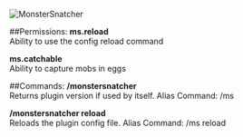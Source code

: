 ![MonsterSnatcher](http://i.imgur.com/zWNODtw.png)

##Permissions:
**ms.reload**  
Ability to use the config reload command

**ms.catchable**  
Ability to capture mobs in eggs
  
##Commands:
**/monstersnatcher**  
Returns plugin version if used by itself. Alias Command: /ms

**/monstersnatcher reload**  
Reloads the plugin config file. Alias Command: /ms reload
